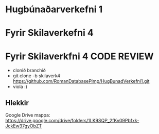 # Hugbúnaðarverkefni 1

# Fyrir Skilaverkefni 4



# Fyrir Skilaverkfni 4 CODE REVIEW
  - clonið branchið
  - git clone -b skilaverk4 https://github.com/RomanDatabasePimp/HugBunadVerkefni1.git
  - viola :)
  
 ## Hlekkir


Google Drive mappa: <https://drive.google.com/drive/folders/1LK9SQP_2fKv09Pbfxk-JckEw37gyObZT>
